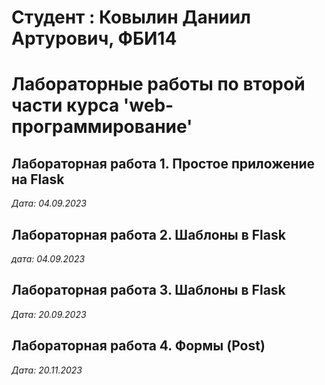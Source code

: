 # Студент : Ковылин Даниил Артурович, ФБИ14

# Лабораторные работы по второй части курса 'web-программирование'

## Лабораторная работа 1. Простое приложение на Flask

*Дата: 04.09.2023*

## Лабораторная работа 2. Шаблоны в Flask

*дата: 04.09.2023*

 ## Лабораторная работа 3. Шаблоны в Flask

*Дата: 20.09.2023*

## Лабораторная работа 4. Формы (Post)

*Дата: 20.11.2023*